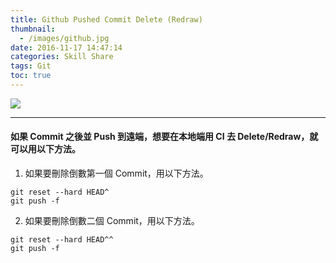 ```yaml
---
title: Github Pushed Commit Delete (Redraw)
thumbnail:
  - /images/github.jpg
date: 2016-11-17 14:47:14
categories: Skill Share
tags: Git
toc: true
---
```

<img src="/images/github.jpg">

***
#### 如果 Commit 之後並 Push 到遠端，想要在本地端用 CI 去 Delete/Redraw，就可以用以下方法。
1. 如果要刪除倒數第一個 Commit，用以下方法。
```
git reset --hard HEAD^
git push -f
```
2. 如果要刪除倒數二個 Commit，用以下方法。
```
git reset --hard HEAD^^
git push -f
```
